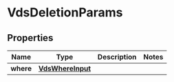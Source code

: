 

# VdsDeletionParams


## Properties

Name | Type | Description | Notes
------------ | ------------- | ------------- | -------------
**where** | [**VdsWhereInput**](VdsWhereInput.md) |  | 



